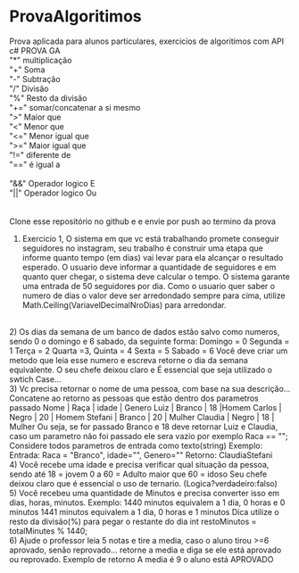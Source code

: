 # ProvaAlgoritimos
Prova aplicada para alunos particulares, exercicios de algoritimos com API c#
PROVA GA<br>
"*"  multiplicação <br>
"+" Soma<br>
"-" Subtração<br>
"/" Divisão<br>
"%" Resto da divisão<br>
"+=" somar/concatenar a si mesmo<br>
">" Maior que<br>
"<" Menor que<br>
"<=" Menor igual que<br>
">=" Maior igual que<br>
"!=" diferente de<br>
"==" é igual a<br>
<br>
"&&" Operador logico E<br>
"||" Operador logico Ou<br>
<br>
<br>
Clone esse repositório no github e e envie por push ao termino da prova
<br>
1) Exercicio 1, O sistema em que vc está trabalhando promete conseguir seguidores no instagram, seu trabalho é construir uma etapa que informe quanto tempo (em dias) vai levar para ela alcançar o resultado esperado. 
O usuario deve informar a quantidade de seguidores e em quanto quer chegar, o sistema deve calcular o tempo.
O sistema garante uma entrada de 50 seguidores por dia. 
Como o usuario quer saber o numero de dias o valor deve ser arredondado sempre para cima, utilize Math.Ceiling(VariavelDecimalNroDias) para arredondar.
<br>
2) Os dias da semana de um banco de dados estão salvo como numeros, sendo 0 o domingo e 6 sabado, da seguinte forma:
Domingo = 0
Segunda = 1
Terça = 2
Quarta =3, 
Quinta = 4
Sexta = 5
Sabado = 6
Você deve criar um metodo que leia esse numero e escreva retorne o dia da semana equivalente. O seu chefe deixou claro e É essencial que seja utilizado o swtich Case...
<br>
3) Vc precisa retornar o nome de uma pessoa, com base na sua descrição... Concatene ao retorno as pessoas que estão dentro dos parametros passado
Nome | Raça | idade | Genero
Luiz | Branco | 18 |Homem 
Carlos | Negro | 20 | Homem
Stefani | Branco | 20 | Mulher 
Claudia | Negro | 18 | Mulher 
Ou seja, 
se for passado Branco e 18 deve retornar Luiz e Claudia, caso um parametro não foi passado ele sera vazio por exemplo Raca == "";
Considere todos parametros de entrada como texto(string)
Exemplo: Entrada: Raca = "Branco", idade="", Genero=""
Retorno: ClaudiaStefani
<br>
4) Você recebe uma idade e precisa verificar qual situação da pessoa, sendo
 até 18 = jovem
0 a 60 = Adulto
maior que 60 = idoso
Seu chefe deixou claro que é essencial o uso de ternario. (Logica?verdadeiro:falso)
<br>
5) Você recebeu uma quantidade de Minutos e precisa converter isso em dias, horas, minutos. 
Exemplo: 1440 minutos equivalem a 1 dia, 0 horas e 0 minutos
1441 minutos equivalem a 1 dia, 0 horas e 1 minutos
Dica utilize o resto da divisão(%) para pegar o restante do dia
int restoMinutos = totalMinutes % 1440;
<br>
6) Ajude o professor leia 5 notas e tire a media, caso o aluno tirou >=6 aprovado, senão reprovado...  retorne a media e diga se ele está aprovado ou reprovado. Exemplo de retorno A media é 9 o aluno está APROVADO
